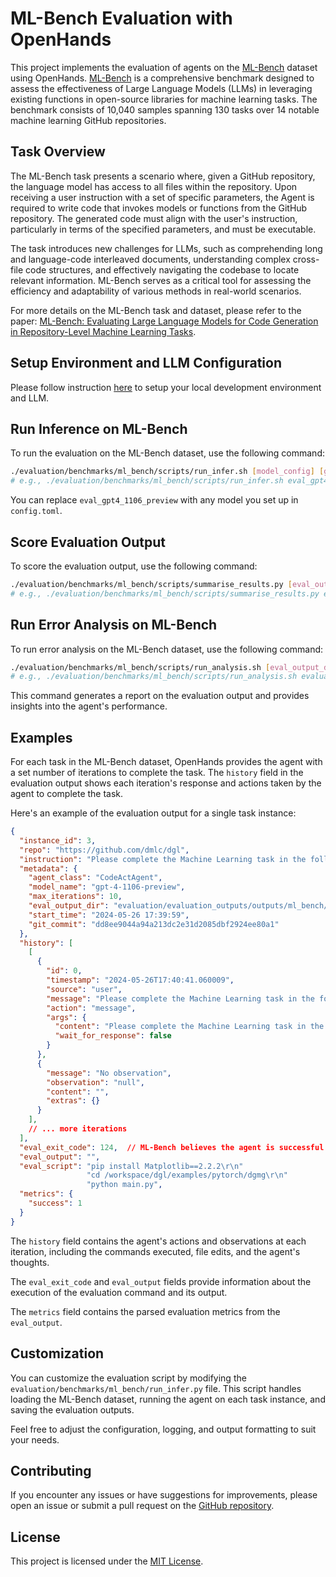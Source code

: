 # ML-Bench Evaluation with OpenHands

This project implements the evaluation of agents on the [ML-Bench](https://arxiv.org/abs/2311.09835) dataset using OpenHands. [ML-Bench](https://arxiv.org/abs/2311.09835) is a comprehensive benchmark designed to assess the effectiveness of Large Language Models (LLMs) in leveraging existing functions in open-source libraries for machine learning tasks. The benchmark consists of 10,040 samples spanning 130 tasks over 14 notable machine learning GitHub repositories.

## Task Overview

The ML-Bench task presents a scenario where, given a GitHub repository, the language model has access to all files within the repository. Upon receiving a user instruction with a set of specific parameters, the Agent is required to write code that invokes models or functions from the GitHub repository. The generated code must align with the user's instruction, particularly in terms of the specified parameters, and must be executable.

The task introduces new challenges for LLMs, such as comprehending long and language-code interleaved documents, understanding complex cross-file code structures, and effectively navigating the codebase to locate relevant information. ML-Bench serves as a critical tool for assessing the efficiency and adaptability of various methods in real-world scenarios.

For more details on the ML-Bench task and dataset, please refer to the paper: [ML-Bench: Evaluating Large Language Models for Code Generation in Repository-Level Machine Learning Tasks](https://arxiv.org/abs/2311.09835).

## Setup Environment and LLM Configuration

Please follow instruction [here](../README.md#setup) to setup your local development environment and LLM.

## Run Inference on ML-Bench

To run the evaluation on the ML-Bench dataset, use the following command:

```bash
./evaluation/benchmarks/ml_bench/scripts/run_infer.sh [model_config] [git-version] [split] [agent] [eval_limit]
# e.g., ./evaluation/benchmarks/ml_bench/scripts/run_infer.sh eval_gpt4_1106_preview 0.6.2 full CodeActAgent 10
```

You can replace `eval_gpt4_1106_preview` with any model you set up in `config.toml`.

## Score Evaluation Output

To score the evaluation output, use the following command:

```bash
./evaluation/benchmarks/ml_bench/scripts/summarise_results.py [eval_output_dir]
# e.g., ./evaluation/benchmarks/ml_bench/scripts/summarise_results.py evaluation/evaluation_outputs/outputs/ml_bench/CodeActAgent/gpt-4-1106-preview_maxiter_10_N_v1.5
```

## Run Error Analysis on ML-Bench

To run error analysis on the ML-Bench dataset, use the following command:

```bash
./evaluation/benchmarks/ml_bench/scripts/run_analysis.sh [eval_output_dir] [model_config]
# e.g., ./evaluation/benchmarks/ml_bench/scripts/run_analysis.sh evaluation/evaluation_outputs/outputs/ml_bench/CodeActAgent/gpt-4-1106-preview_maxiter_10_N_v1.5/output.jsonl eval_gpt4_1106_preview
```

This command generates a report on the evaluation output and provides insights into the agent's performance.

## Examples

For each task in the ML-Bench dataset, OpenHands provides the agent with a set number of iterations to complete the task. The `history` field in the evaluation output shows each iteration's response and actions taken by the agent to complete the task.

Here's an example of the evaluation output for a single task instance:

```json
{
  "instance_id": 3,
  "repo": "https://github.com/dmlc/dgl",
  "instruction": "Please complete the Machine Learning task in the following repository: dgl\n\nThe task is: DGL Implementation of NGCF model\n\nI have a deep desire to embark on a journey brimming with knowledge and expertise. My objective is to train a cutting-edge NGCF Model, known for its unparalleled capabilities, on the illustrious dataset known as gowalla. To ensure swift execution, I kindly request your assistance in crafting the code, making use of the powerful GPU #3 and an embedding size of 32. Can you lend a helping hand to transform this dream into a reality?\n\nYou should create a script named `run.sh` under the specified path in the repo to run the task.\n\nYou can find the task repo at: /workspace/dgl/examples/pytorch/NGCF/NGCF\n\nYou should terminate the subprocess after running the task (e.g., call subprocess.Popen(args).wait()).When you think you have completed the task, please finish the interaction using the "finish" tool.\n",
  "metadata": {
    "agent_class": "CodeActAgent",
    "model_name": "gpt-4-1106-preview",
    "max_iterations": 10,
    "eval_output_dir": "evaluation/evaluation_outputs/outputs/ml_bench/CodeActAgent/gpt-4-1106-preview_maxiter_10_N_v1.5",
    "start_time": "2024-05-26 17:39:59",
    "git_commit": "dd8ee9044a94a213dc2e31d2085dbf2924ee80a1"
  },
  "history": [
    [
      {
        "id": 0,
        "timestamp": "2024-05-26T17:40:41.060009",
        "source": "user",
        "message": "Please complete the Machine Learning task in the following repository: dgl\n\nThe task is: DGL Implementation of NGCF model\n\nI have a deep desire to embark on a journey brimming with knowledge and expertise. My objective is to train a cutting-edge NGCF Model, known for its unparalleled capabilities, on the illustrious dataset known as gowalla. To ensure swift execution, I kindly request your assistance in crafting the code, making use of the powerful GPU #3 and an embedding size of 32. Can you lend a helping hand to transform this dream into a reality?\n\nYou should create a script named `run.sh` under the specified path in the repo to run the task.\n\nYou can find the task repo at: /workspace/dgl/examples/pytorch/NGCF/NGCF\n\nYou should terminate the subprocess after running the task (e.g., call subprocess.Popen(args).wait()).When you think you have completed the task, please finish the interaction using the "finish" tool.\n",
        "action": "message",
        "args": {
          "content": "Please complete the Machine Learning task in the following repository: dgl\n\nThe task is: DGL Implementation of NGCF model\n\nI have a deep desire to embark on a journey brimming with knowledge and expertise. My objective is to train a cutting-edge NGCF Model, known for its unparalleled capabilities, on the illustrious dataset known as gowalla. To ensure swift execution, I kindly request your assistance in crafting the code, making use of the powerful GPU #3 and an embedding size of 32. Can you lend a helping hand to transform this dream into a reality?\n\nYou should create a script named `run.sh` under the specified path in the repo to run the task.\n\nYou can find the task repo at: /workspace/dgl/examples/pytorch/NGCF/NGCF\n\nYou should terminate the subprocess after running the task (e.g., call subprocess.Popen(args).wait()).When you think you have completed the task, please finish the interaction using the "finish" tool.\n",
          "wait_for_response": false
        }
      },
      {
        "message": "No observation",
        "observation": "null",
        "content": "",
        "extras": {}
      }
    ],
    // ... more iterations
  ],
  "eval_exit_code": 124,  // ML-Bench believes the agent is successful if it continues to run until timeout
  "eval_output": "",
  "eval_script": "pip install Matplotlib==2.2.2\r\n"
                 "cd /workspace/dgl/examples/pytorch/dgmg\r\n"
                 "python main.py",
  "metrics": {
    "success": 1
  }
}
```

The `history` field contains the agent's actions and observations at each iteration, including the commands executed, file edits, and the agent's thoughts.

The `eval_exit_code` and `eval_output` fields provide information about the execution of the evaluation command and its output.

The `metrics` field contains the parsed evaluation metrics from the `eval_output`.

## Customization

You can customize the evaluation script by modifying the `evaluation/benchmarks/ml_bench/run_infer.py` file. This script handles loading the ML-Bench dataset, running the agent on each task instance, and saving the evaluation outputs.

Feel free to adjust the configuration, logging, and output formatting to suit your needs.

## Contributing

If you encounter any issues or have suggestions for improvements, please open an issue or submit a pull request on the [GitHub repository](https://github.com/gersteinlab/ML-bench).

## License

This project is licensed under the [MIT License](LICENSE).
